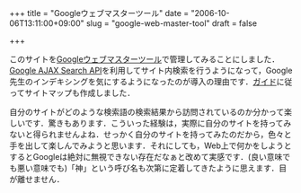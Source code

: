 +++
title = "Googleウェブマスターツール"
date = "2006-10-06T13:11:00+09:00"
slug = "google-web-master-tool"
draft = false

+++

<p>このサイトを<a href="https://www.google.com/webmasters/sitemaps/" target="_blank">Googleウェブマスターツール</a>で管理してみることにしました．<a href="http://code.google.com/apis/ajaxsearch/" target="_blank">Google AJAX Search API</a>を利用してサイト内検索を行うようになって，Google先生のインデキシングを気にするようになったのが導入の理由です．<a href="http://www.google.com/support/webmasters/bin/answer.py?answer=34575&#038;hl=ja" target="_blank">ガイド</a>に従ってサイトマップも作成しました．</p>
<p>自分のサイトがどのような検索語の検索結果から訪問されているのか分かって楽しいです．驚きもあります．こういった経験は，実際に自分のサイトを持ってみないと得られませんよね．せっかく自分のサイトを持ってみたのだから，色々と手を出して楽しんでみようと思います．それにしても，Web上で何かをしようとするとGoogleは絶対に無視できない存在だなぁと改めて実感です．(良い意味でも悪い意味でも)「神」という呼び名も次第に定着してきたように思えます．目が離せません．</p>
